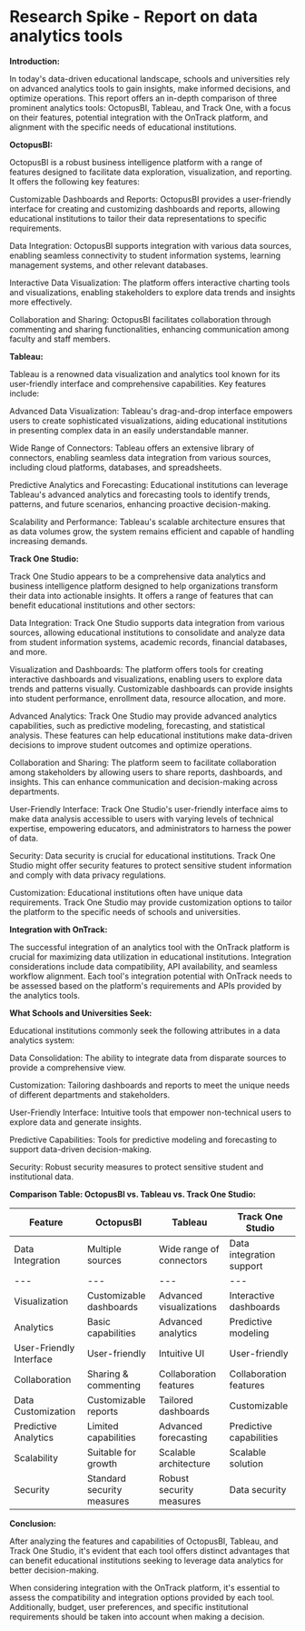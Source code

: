 # Research Spike - Report on data analytics tools

**Introduction:**

In today's data-driven educational landscape, schools and universities rely on advanced analytics
tools to gain insights, make informed decisions, and optimize operations. This report offers an
in-depth comparison of three prominent analytics tools: OctopusBI, Tableau, and Track One, with a
focus on their features, potential integration with the OnTrack platform, and alignment with the
specific needs of educational institutions.

**OctopusBI:**

OctopusBI is a robust business intelligence platform with a range of features designed to facilitate
data exploration, visualization, and reporting. It offers the following key features:

Customizable Dashboards and Reports: OctopusBI provides a user-friendly interface for creating and
customizing dashboards and reports, allowing educational institutions to tailor their data
representations to specific requirements.

Data Integration: OctopusBI supports integration with various data sources, enabling seamless
connectivity to student information systems, learning management systems, and other relevant
databases.

Interactive Data Visualization: The platform offers interactive charting tools and visualizations,
enabling stakeholders to explore data trends and insights more effectively.

Collaboration and Sharing: OctopusBI facilitates collaboration through commenting and sharing
functionalities, enhancing communication among faculty and staff members.

**Tableau:**

Tableau is a renowned data visualization and analytics tool known for its user-friendly interface
and comprehensive capabilities. Key features include:

Advanced Data Visualization: Tableau's drag-and-drop interface empowers users to create
sophisticated visualizations, aiding educational institutions in presenting complex data in an
easily understandable manner.

Wide Range of Connectors: Tableau offers an extensive library of connectors, enabling seamless data
integration from various sources, including cloud platforms, databases, and spreadsheets.

Predictive Analytics and Forecasting: Educational institutions can leverage Tableau's advanced
analytics and forecasting tools to identify trends, patterns, and future scenarios, enhancing
proactive decision-making.

Scalability and Performance: Tableau's scalable architecture ensures that as data volumes grow, the
system remains efficient and capable of handling increasing demands.

**Track One Studio:**

Track One Studio appears to be a comprehensive data analytics and business intelligence platform
designed to help organizations transform their data into actionable insights. It offers a range of
features that can benefit educational institutions and other sectors:

Data Integration: Track One Studio supports data integration from various sources, allowing
educational institutions to consolidate and analyze data from student information systems, academic
records, financial databases, and more.

Visualization and Dashboards: The platform offers tools for creating interactive dashboards and
visualizations, enabling users to explore data trends and patterns visually. Customizable dashboards
can provide insights into student performance, enrollment data, resource allocation, and more.

Advanced Analytics: Track One Studio may provide advanced analytics capabilities, such as predictive
modeling, forecasting, and statistical analysis. These features can help educational institutions
make data-driven decisions to improve student outcomes and optimize operations.

Collaboration and Sharing: The platform seem to facilitate collaboration among stakeholders by
allowing users to share reports, dashboards, and insights. This can enhance communication and
decision-making across departments.

User-Friendly Interface: Track One Studio's user-friendly interface aims to make data analysis
accessible to users with varying levels of technical expertise, empowering educators, and
administrators to harness the power of data.

Security: Data security is crucial for educational institutions. Track One Studio might offer
security features to protect sensitive student information and comply with data privacy regulations.

Customization: Educational institutions often have unique data requirements. Track One Studio may
provide customization options to tailor the platform to the specific needs of schools and
universities.

**Integration with OnTrack:**

The successful integration of an analytics tool with the OnTrack platform is crucial for maximizing
data utilization in educational institutions. Integration considerations include data compatibility,
API availability, and seamless workflow alignment. Each tool's integration potential with OnTrack
needs to be assessed based on the platform's requirements and APIs provided by the analytics tools.

**What Schools and Universities Seek:**

Educational institutions commonly seek the following attributes in a data analytics system:

Data Consolidation: The ability to integrate data from disparate sources to provide a comprehensive
view.

Customization: Tailoring dashboards and reports to meet the unique needs of different departments
and stakeholders.

User-Friendly Interface: Intuitive tools that empower non-technical users to explore data and
generate insights.

Predictive Capabilities: Tools for predictive modeling and forecasting to support data-driven
decision-making.

Security: Robust security measures to protect sensitive student and institutional data.

**Comparison Table: OctopusBI vs. Tableau vs. Track One Studio:**

| **Feature**             | **OctopusBI**              | **Tableau**              | **Track One Studio**     |
| ----------------------- | -------------------------- | ------------------------ | ------------------------ |
| Data Integration        | Multiple sources           | Wide range of connectors | Data integration support |
| ---                     | ---                        | ---                      | ---                      |
| Visualization           | Customizable dashboards    | Advanced visualizations  | Interactive dashboards   |
| Analytics               | Basic capabilities         | Advanced analytics       | Predictive modeling      |
| User-Friendly Interface | User-friendly              | Intuitive UI             | User-friendly            |
| Collaboration           | Sharing & commenting       | Collaboration features   | Collaboration features   |
| Data Customization      | Customizable reports       | Tailored dashboards      | Customizable             |
| Predictive Analytics    | Limited capabilities       | Advanced forecasting     | Predictive capabilities  |
| Scalability             | Suitable for growth        | Scalable architecture    | Scalable solution        |
| Security                | Standard security measures | Robust security measures | Data security            |

**Conclusion:**

After analyzing the features and capabilities of OctopusBI, Tableau, and Track One Studio, it's
evident that each tool offers distinct advantages that can benefit educational institutions seeking
to leverage data analytics for better decision-making.

When considering integration with the OnTrack platform, it's essential to assess the compatibility
and integration options provided by each tool. Additionally, budget, user preferences, and specific
institutional requirements should be taken into account when making a decision.
